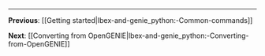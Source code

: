 
-------------------------------------------------------------------------------

**Previous**: [[Getting started|Ibex-and-genie_python:-Common-commands]]

**Next**: [[Converting from OpenGENIE|Ibex-and-genie_python:-Converting-from-OpenGENIE]]
   